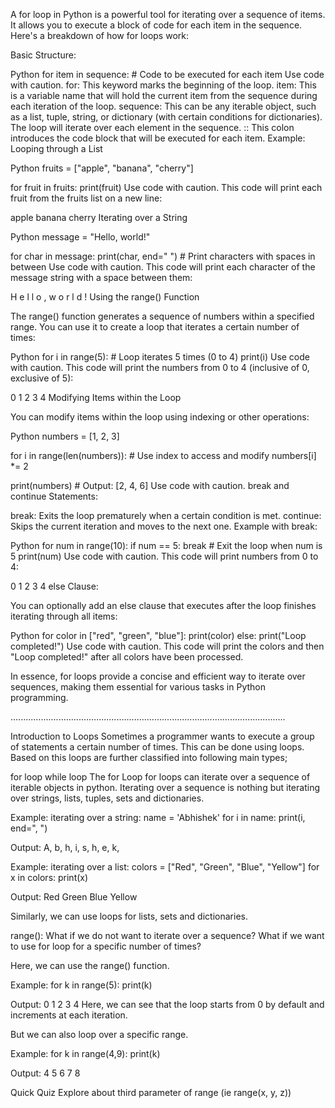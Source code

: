 A for loop in Python is a powerful tool for iterating over a sequence of items. It allows you to execute a block of code for each item in the sequence. Here's a breakdown of how for loops work:

Basic Structure:

Python
for item in sequence:
    # Code to be executed for each item
Use code with caution.
for: This keyword marks the beginning of the loop.
item: This is a variable name that will hold the current item from the sequence during each iteration of the loop.
sequence: This can be any iterable object, such as a list, tuple, string, or dictionary (with certain conditions for dictionaries). The loop will iterate over each element in the sequence.
:: This colon introduces the code block that will be executed for each item.
Example: Looping through a List

Python
fruits = ["apple", "banana", "cherry"]

for fruit in fruits:
    print(fruit)
Use code with caution.
This code will print each fruit from the fruits list on a new line:

apple
banana
cherry
Iterating over a String

Python
message = "Hello, world!"

for char in message:
    print(char, end=" ")  # Print characters with spaces in between
Use code with caution.
This code will print each character of the message string with a space between them:

H e l l o ,   w o r l d !
Using the range() Function

The range() function generates a sequence of numbers within a specified range. You can use it to create a loop that iterates a certain number of times:

Python
for i in range(5):  # Loop iterates 5 times (0 to 4)
    print(i)
Use code with caution.
This code will print the numbers from 0 to 4 (inclusive of 0, exclusive of 5):

0
1
2
3
4
Modifying Items within the Loop

You can modify items within the loop using indexing or other operations:

Python
numbers = [1, 2, 3]

for i in range(len(numbers)):  # Use index to access and modify
    numbers[i] *= 2

print(numbers)  # Output: [2, 4, 6]
Use code with caution.
break and continue Statements:

break: Exits the loop prematurely when a certain condition is met.
continue: Skips the current iteration and moves to the next one.
Example with break:

Python
for num in range(10):
    if num == 5:
        break  # Exit the loop when num is 5
    print(num)
Use code with caution.
This code will print numbers from 0 to 4:

0
1
2
3
4
else Clause:

You can optionally add an else clause that executes after the loop finishes iterating through all items:

Python
for color in ["red", "green", "blue"]:
    print(color)
else:
    print("Loop completed!")
Use code with caution.
This code will print the colors and then "Loop completed!" after all colors have been processed.

In essence, for loops provide a concise and efficient way to iterate over sequences, making them essential for various tasks in Python programming.

.............................................................................................................

Introduction to Loops
Sometimes a programmer wants to execute a group of statements a certain number of times. This can be done using loops. Based on this loops are further classified into following main types;

for loop
while loop
The for Loop
for loops can iterate over a sequence of iterable objects in python. Iterating over a sequence is nothing but iterating over strings, lists, tuples, sets and dictionaries.

Example: iterating over a string:
name = 'Abhishek'
for i in name:
    print(i, end=", ")

Output:
A, b, h, i, s, h, e, k,

Example: iterating over a list:
colors = ["Red", "Green", "Blue", "Yellow"]
for x in colors:
    print(x)

Output:
Red
Green
Blue
Yellow

Similarly, we can use loops for lists, sets and dictionaries.

range():
What if we do not want to iterate over a sequence? What if we want to use for loop for a specific number of times?

Here, we can use the range() function.

Example:
for k in range(5):
    print(k)

Output:
0
1
2
3
4
Here, we can see that the loop starts from 0 by default and increments at each iteration.

But we can also loop over a specific range.

Example:
for k in range(4,9):
    print(k)

Output:
4
5
6
7
8

Quick Quiz
Explore about third parameter of range (ie range(x, y, z))